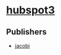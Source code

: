 # [hubspot3](https://pypi.org/project/hubspot3)



## Publishers
- [jacobi](https://pypi.org/user/jacobi)

